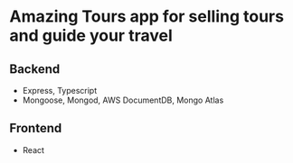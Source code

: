 # Amazing Tours app for selling tours and guide your travel

## Backend

- Express, Typescript
- Mongoose, Mongod, AWS DocumentDB, Mongo Atlas

## Frontend

- React
